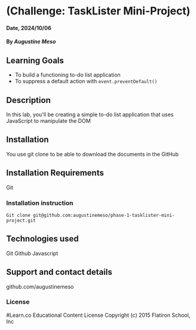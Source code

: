 # (Challenge: TaskLister Mini-Project)

#### Date, 2024/10/06

#### By *Augustine Meso*

## Learning Goals

* To build a functioning to-do list application
* To suppress a default action with `event.preventDefault()`

## Description
In this lab, you'll be creating a simple to-do list application that uses
JavaScript to manipulate the DOM

## Installation
You use git clone to be able to download the documents in the GitHub

## Installation Requirements
Git

### Installation instruction
```
Git clone git@github.com:augustinemeso/phase-1-tasklister-mini-project.git

```


## Technologies used
Git
Github
Javascript

## Support and contact details
github.com/augustinemeso

### License
#Learn.co Educational Content License
Copyright (c) 2015 Flatiron School, Inc

